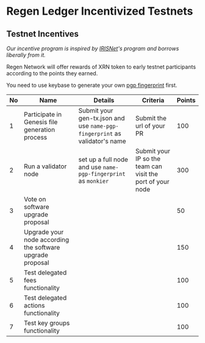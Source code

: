 # Regen Ledger Incentivized Testnets

## Testnet Incentives

*Our incentive program is inspired by [IRISNet](https://github.com/irisnet/testnets)'s program and borrows liberally from it.*

Regen Network will offer rewards of XRN token to early testnet participants according to the points they earned. 

You need to use keybase to generate your own [pgp fingerprint](https://github.com/irisnet/testnets/blob/master/fuxi/How%20to%20use%20keybase.md) first. 

| No   | Name                                           | Details                                                      | Criteria                                                     | Points |
| ---- | ---------------------------------------------- | ------------------------------------------------------------ | ------------------------------------------------------------ | ------ |
| 1    | Participate in Genesis file generation process | Submit your gen-tx.json and use `name-pgp-fingerprint` as validator's name | Submit the url of your PR                                        | 100    |
| 2    | Run a validator node                           | set up a full node and use `name-pgp-fingerprint` as `monkier` | Submit your IP so the team can visit the port of your node | 300    |
| 3    | Vote on software upgrade proposal              |  |  | 50    |
| 4    | Upgrade your node according the software upgrade proposal |  |  | 150    |
| 5    | Test delegated fees functionality |  |  | 100    |
| 6    | Test delegated actions functionality |  |  | 100    |
| 7    | Test key groups functionality |  |  | 100    |

